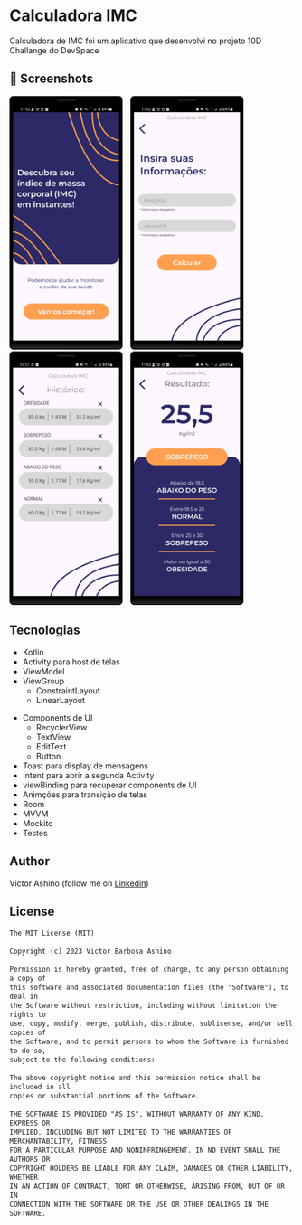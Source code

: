 # Calculadora IMC
Calculadora de IMC foi um aplicativo que desenvolvi no projeto 10D Challange do DevSpace


## :camera_flash: Screenshots
<!-- You can add more screenshots here if you like -->
<img src="/result/imc_start.png" width="200">&emsp;<img src="/result/imc_info.png" width="200">&emsp;<img src="/result/history.png" width="200">&emsp;<img src="/result/imc_result.png" width="200">

## Tecnologias
* Kotlin
* Activity para host de telas
* ViewModel
* ViewGroup
    * ConstraintLayout
    * LinearLayout
- Components de UI
    - RecyclerView
    - TextView
    - EditText
    - Button
- Toast para display de mensagens
- Intent para abrir a segunda Activity
- viewBinding para recuperar components de UI
- Animções para transição de telas
- Room
- MVVM
- Mockito
- Testes

## Author
Victor Ashino (follow me on [Linkedin](www.linkedin.com/in/victor-ashino-7ab3b0250))

## License
```
The MIT License (MIT)

Copyright (c) 2023 Victor Barbosa Ashino

Permission is hereby granted, free of charge, to any person obtaining a copy of
this software and associated documentation files (the "Software"), to deal in
the Software without restriction, including without limitation the rights to
use, copy, modify, merge, publish, distribute, sublicense, and/or sell copies of
the Software, and to permit persons to whom the Software is furnished to do so,
subject to the following conditions:

The above copyright notice and this permission notice shall be included in all
copies or substantial portions of the Software.

THE SOFTWARE IS PROVIDED "AS IS", WITHOUT WARRANTY OF ANY KIND, EXPRESS OR
IMPLIED, INCLUDING BUT NOT LIMITED TO THE WARRANTIES OF MERCHANTABILITY, FITNESS
FOR A PARTICULAR PURPOSE AND NONINFRINGEMENT. IN NO EVENT SHALL THE AUTHORS OR
COPYRIGHT HOLDERS BE LIABLE FOR ANY CLAIM, DAMAGES OR OTHER LIABILITY, WHETHER
IN AN ACTION OF CONTRACT, TORT OR OTHERWISE, ARISING FROM, OUT OF OR IN
CONNECTION WITH THE SOFTWARE OR THE USE OR OTHER DEALINGS IN THE SOFTWARE.
```
